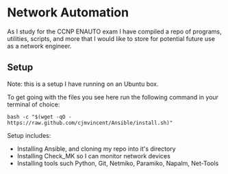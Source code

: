 # Network Automation
As I study for the CCNP ENAUTO exam I have compiled a repo of programs, utilities, scripts, and more that I would like to store for potential future use as a network engineer.


## Setup
Note: this is a setup I have running on an Ubuntu box.

To get going with the files you see here run the following command in your terminal of choice:

` bash -c "$(wget -qO - https://raw.github.com/cjmvincent/Ansible/install.sh)" `

Setup includes:
* Installing Ansible, and cloning my repo into it's directory
* Installing Check_MK so I can monitor network devices
* Installing tools such Python, Git, Netmiko, Paramiko, Napalm, Net-Tools
